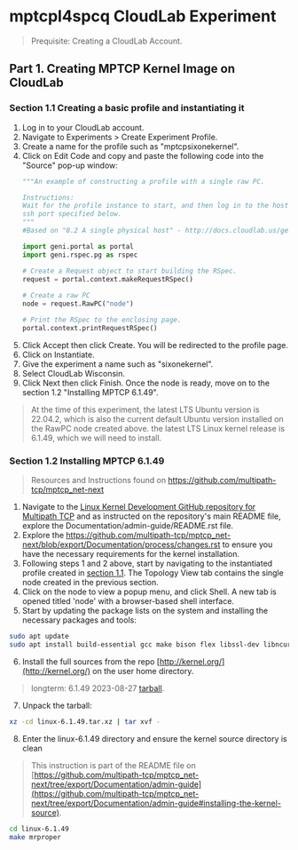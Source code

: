 # mptcpl4spcq CloudLab Experiment
> Prequisite: Creating a CloudLab Account.
## Part 1. Creating MPTCP Kernel Image on CloudLab
### Section 1.1 Creating a basic profile and instantiating it
   1. Log in to your CloudLab account.
   2. Navigate to Experiments > Create Experiment Profile.
   3. Create a name for the profile such as "mptcpsixonekernel".
   4. Click on Edit Code and copy and paste the following code into the "Source" pop-up window:
      ```python
      """An example of constructing a profile with a single raw PC.
      
      Instructions:
      Wait for the profile instance to start, and then log in to the host via the
      ssh port specified below.
      """
      #Based on "8.2 A single physical host" - http://docs.cloudlab.us/geni-lib.html
      
      import geni.portal as portal
      import geni.rspec.pg as rspec
      
      # Create a Request object to start building the RSpec.
      request = portal.context.makeRequestRSpec()
       
      # Create a raw PC
      node = request.RawPC("node")
      
      # Print the RSpec to the enclosing page.
      portal.context.printRequestRSpec()
      ```
   5. Click Accept then click Create.
      You will be redirected to the profile page.
   6. Click on Instantiate.
   7. Give the experiment a name such as "sixonekernel".
   8. Select CloudLab Wisconsin.
   9. Click Next then click Finish.
      Once the node is ready, move on to the section 1.2 "Installing MPTCP 6.1.49".

> At the time of this experiment,
                  the latest LTS Ubuntu version is 22.04.2, which is also the current default Ubuntu version installed on the RawPC node created above.
                  the latest LTS Linux kernel release is 6.1.49, which we will need to install.

### Section 1.2 Installing MPTCP 6.1.49
> Resources and Instructions found on https://github.com/multipath-tcp/mptcp_net-next
   1. Navigate to the <a href='https://github.com/multipath-tcp/mptcp_net-next'> Linux Kernel Development GitHub repository for Multipath TCP</a> and as instructed on the repository's main README file, explore the Documentation/admin-guide/README.rst file.
   2. Explore the <a href='https://github.com/multipath-tcp/mptcp_net-next/blob/export/Documentation/process/changes.rst'>https://github.com/multipath-tcp/mptcp_net-next/blob/export/Documentation/process/changes.rst</a> to ensure you have the necessary requirements for the kernel installation.
   3. Following steps 1 and 2 above, start by navigating to the instantiated profile created in [section 1.1](#section-11-creating-a-basic-profile-and-instantiating-it).
The Topology View tab contains the single node created in the previous section.
   4. Click on the node to view a popup menu, and click Shell.
A new tab is opened titled 'node' with a browser-based shell interface.
   5. Start by updating the package lists on the system and installing the necessary packages and tools:
   ```bash
   sudo apt update
   sudo apt install build-essential gcc make bison flex libssl-dev libncurses5-dev bc
   ```
   6. Install the full sources from the repo [http://kernel.org/](http://kernel.org/) on the user home directory.
   > longterm: 	6.1.49 	2023-08-27 	[tarball](https://cdn.kernel.org/pub/linux/kernel/v6.x/linux-6.1.49.tar.xz).
   7. Unpack the tarball:
   ```bash
   xz -cd linux-6.1.49.tar.xz | tar xvf -
   ```
   8. Enter the linux-6.1.49 directory and ensure the kernel source directory is clean
> This instruction is part of the README file on [https://github.com/multipath-tcp/mptcp_net-next/tree/export/Documentation/admin-guide](https://github.com/multipath-tcp/mptcp_net-next/tree/export/Documentation/admin-guide#installing-the-kernel-source).
   ```bash
   cd linux-6.1.49
   make mrproper
   ```

